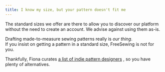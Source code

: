```yaml
---
title: I know my size, but your pattern doesn't fit me
---
```


The standard sizes we offer are there to allow you to discover our platform without the need to create an account. We advise against using them as-is.

Drafting made-to-measure sewing patterns really is *our thing*.  
If you insist on getting a pattern in a standard size, FreeSewing is not for you.

Thankfully, Fiona curates [a list of indie pattern designers](https://chainstitcher.blogspot.com/p/indie-pattern-designers.html) , so you have plenty of alternatives.
